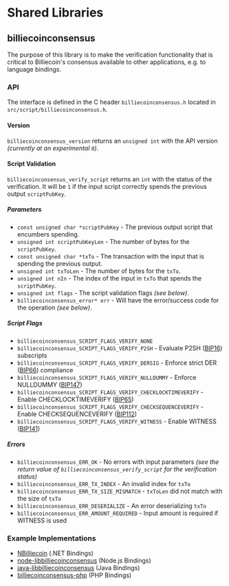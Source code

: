 Shared Libraries
================

## billiecoinconsensus

The purpose of this library is to make the verification functionality that is critical to Billiecoin's consensus available to other applications, e.g. to language bindings.

### API

The interface is defined in the C header `billiecoinconsensus.h` located in  `src/script/billiecoinconsensus.h`.

#### Version

`billiecoinconsensus_version` returns an `unsigned int` with the API version *(currently at an experimental `0`)*.

#### Script Validation

`billiecoinconsensus_verify_script` returns an `int` with the status of the verification. It will be `1` if the input script correctly spends the previous output `scriptPubKey`.

##### Parameters
- `const unsigned char *scriptPubKey` - The previous output script that encumbers spending.
- `unsigned int scriptPubKeyLen` - The number of bytes for the `scriptPubKey`.
- `const unsigned char *txTo` - The transaction with the input that is spending the previous output.
- `unsigned int txToLen` - The number of bytes for the `txTo`.
- `unsigned int nIn` - The index of the input in `txTo` that spends the `scriptPubKey`.
- `unsigned int flags` - The script validation flags *(see below)*.
- `billiecoinconsensus_error* err` - Will have the error/success code for the operation *(see below)*.

##### Script Flags
- `billiecoinconsensus_SCRIPT_FLAGS_VERIFY_NONE`
- `billiecoinconsensus_SCRIPT_FLAGS_VERIFY_P2SH` - Evaluate P2SH ([BIP16](https://github.com/billiecoin/bips/blob/master/bip-0016.mediawiki)) subscripts
- `billiecoinconsensus_SCRIPT_FLAGS_VERIFY_DERSIG` - Enforce strict DER ([BIP66](https://github.com/billiecoin/bips/blob/master/bip-0066.mediawiki)) compliance
- `billiecoinconsensus_SCRIPT_FLAGS_VERIFY_NULLDUMMY` - Enforce NULLDUMMY ([BIP147](https://github.com/billiecoin/bips/blob/master/bip-0147.mediawiki))
- `billiecoinconsensus_SCRIPT_FLAGS_VERIFY_CHECKLOCKTIMEVERIFY` - Enable CHECKLOCKTIMEVERIFY ([BIP65](https://github.com/billiecoin/bips/blob/master/bip-0065.mediawiki))
- `billiecoinconsensus_SCRIPT_FLAGS_VERIFY_CHECKSEQUENCEVERIFY` - Enable CHECKSEQUENCEVERIFY ([BIP112](https://github.com/billiecoin/bips/blob/master/bip-0112.mediawiki))
- `billiecoinconsensus_SCRIPT_FLAGS_VERIFY_WITNESS` - Enable WITNESS ([BIP141](https://github.com/billiecoin/bips/blob/master/bip-0141.mediawiki))

##### Errors
- `billiecoinconsensus_ERR_OK` - No errors with input parameters *(see the return value of `billiecoinconsensus_verify_script` for the verification status)*
- `billiecoinconsensus_ERR_TX_INDEX` - An invalid index for `txTo`
- `billiecoinconsensus_ERR_TX_SIZE_MISMATCH` - `txToLen` did not match with the size of `txTo`
- `billiecoinconsensus_ERR_DESERIALIZE` - An error deserializing `txTo`
- `billiecoinconsensus_ERR_AMOUNT_REQUIRED` - Input amount is required if WITNESS is used

### Example Implementations
- [NBilliecoin](https://github.com/NicolasDorier/NBilliecoin/blob/master/NBilliecoin/Script.cs#L814) (.NET Bindings)
- [node-libbilliecoinconsensus](https://github.com/bitpay/node-libbilliecoinconsensus) (Node.js Bindings)
- [java-libbilliecoinconsensus](https://github.com/dexX7/java-libbilliecoinconsensus) (Java Bindings)
- [billiecoinconsensus-php](https://github.com/Bit-Wasp/billiecoinconsensus-php) (PHP Bindings)
